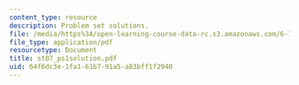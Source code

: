 ```yaml
---
content_type: resource
description: Problem set solutions.
file: /media/https%3A/open-learning-course-data-rc.s3.amazonaws.com/6-101-introductory-analog-electronics-laboratory-spring-2007/64f6dc3e1fa161b791a5a83bff1f2940_st07_ps1solution.pdf
file_type: application/pdf
resourcetype: Document
title: st07_ps1solution.pdf
uid: 64f6dc3e-1fa1-61b7-91a5-a83bff1f2940
---
```

